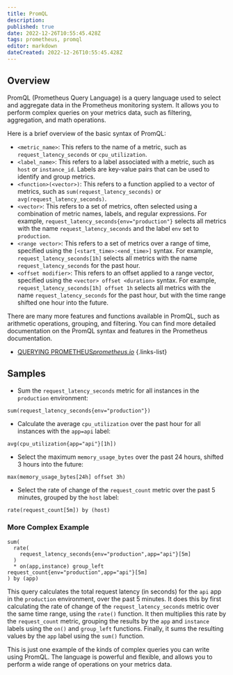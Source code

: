 ```yaml
---
title: PromQL
description: 
published: true
date: 2022-12-26T10:55:45.428Z
tags: prometheus, promql
editor: markdown
dateCreated: 2022-12-26T10:55:45.428Z
---
```


## Overview

PromQL (Prometheus Query Language) is a query language used to select and aggregate data in the Prometheus monitoring system. It allows you to perform complex queries on your metrics data, such as filtering, aggregation, and math operations.

Here is a brief overview of the basic syntax of PromQL:

- `<metric_name>`: This refers to the name of a metric, such as `request_latency_seconds` or `cpu_utilization`.
- `<label_name>`: This refers to a label associated with a metric, such as `host` or `instance_id`. Labels are key-value pairs that can be used to identify and group metrics.
- `<function>(<vector>)`: This refers to a function applied to a vector of metrics, such as `sum(request_latency_seconds)` or `avg(request_latency_seconds)`.
- `<vector>`: This refers to a set of metrics, often selected using a combination of metric names, labels, and regular expressions. For example, `request_latency_seconds{env="production"}` selects all metrics with the name `request_latency_seconds` and the label `env` set to `production`.
- `<range vector>`: This refers to a set of metrics over a range of time, specified using the `[<start_time>:<end_time>]` syntax. For example, `request_latency_seconds[1h]` selects all metrics with the name `request_latency_seconds` for the past hour.
- `<offset modifier>`: This refers to an offset applied to a range vector, specified using the `<vector> offset <duration>` syntax. For example, `request_latency_seconds[1h] offset 1h` selects all metrics with the name `request_latency_seconds` for the past hour, but with the time range shifted one hour into the future.

There are many more features and functions available in PromQL, such as arithmetic operations, grouping, and filtering. You can find more detailed documentation on the PromQL syntax and features in the Prometheus documentation.

- [QUERYING PROMETHEUS*prometheus.io*](https://prometheus.io/docs/prometheus/latest/querying/basics/)
{.links-list}

## Samples

- Sum the `request_latency_seconds` metric for all instances in the `production` environment:

```
sum(request_latency_seconds{env="production"})
```

- Calculate the average `cpu_utilization` over the past hour for all instances with the `app=api` label:

```
avg(cpu_utilization{app="api"}[1h])
```

- Select the maximum `memory_usage_bytes` over the past 24 hours, shifted 3 hours into the future:

```
max(memory_usage_bytes[24h] offset 3h)
```

- Select the rate of change of the `request_count` metric over the past 5 minutes, grouped by the `host` label:

```
rate(request_count[5m]) by (host)
```

### More Complex Example

```
sum(
  rate(
    request_latency_seconds{env="production",app="api"}[5m]
  )
  * on(app,instance) group_left request_count{env="production",app="api"}[5m]
) by (app)
```

This query calculates the total request latency (in seconds) for the `api` app in the `production` environment, over the past 5 minutes. It does this by first calculating the rate of change of the `request_latency_seconds` metric over the same time range, using the `rate()` function. It then multiplies this rate by the `request_count` metric, grouping the results by the `app` and `instance` labels using the `on()` and `group_left` functions. Finally, it sums the resulting values by the `app` label using the `sum()` function.

This is just one example of the kinds of complex queries you can write using PromQL. The language is powerful and flexible, and allows you to perform a wide range of operations on your metrics data.